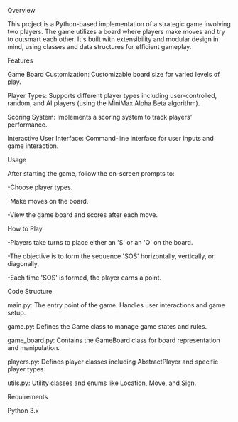 Overview

This project is a Python-based implementation of a strategic game involving two players. The game utilizes a board where players make moves and try to outsmart each other. It's built with extensibility and modular design in mind, using classes and data structures for efficient gameplay.

Features

Game Board Customization: Customizable board size for varied levels of play.

Player Types: Supports different player types including user-controlled, random, and AI players (using the MiniMax Alpha Beta algorithm).

Scoring System: Implements a scoring system to track players' performance.

Interactive User Interface: Command-line interface for user inputs and game interaction.

Usage

After starting the game, follow the on-screen prompts to:

-Choose player types.

-Make moves on the board.

-View the game board and scores after each move.

How to Play

-Players take turns to place either an 'S' or an 'O' on the board.

-The objective is to form the sequence 'SOS' horizontally, vertically, or diagonally.

-Each time 'SOS' is formed, the player earns a point.

Code Structure

main.py: The entry point of the game. Handles user interactions and game setup.

game.py: Defines the Game class to manage game states and rules.

game_board.py: Contains the GameBoard class for board representation and manipulation.

players.py: Defines player classes including AbstractPlayer and specific player types.

utils.py: Utility classes and enums like Location, Move, and Sign.

Requirements

Python 3.x

